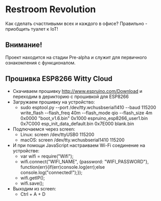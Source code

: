 # Restroom Revolution
Как сделать счастливыми всех и каждого в офисе? Правильно - приобщить туалет к IoT!

## Внимание!
Проект находится на стадии Pre-alpha и служит для первичного ознакомления с функционалом.

## Прошивка ESP8266 Witty Cloud
- Скачиваем прошивку http://www.espruino.com/Download и переходим в дерикторию с прошивкой для ESP8266
- Загружаем прошивку на устройство:
    - sudo esptool.py --port /dev/tty.wchusbserial1410 --baud 115200 \
    write_flash --flash_freq 40m --flash_mode qio --flash_size 4m \
    0x0000 "boot_v1.6.bin" 0x1000 espruino_esp8266_user1.bin \
    0x7C000 esp_init_data_default.bin 0x7E000 blank.bin
- Подлючаемся через screen:
    - Linux: screen /dev/ttyUSB0 115200
    - macOS: screen /dev/tty.wchusbserial1410 115200
- И при помощи JavaScript настраиваем Wi-Fi соединение на устройстве:
    - var wifi = require("Wifi");
    - wifi.connect("WIFI_NAME", {password: "WIFI_PASSWORD"}, function(err){if(err)console.log(err);else console.log("connected!");});
    - wifi.getIP();
    - wifi.save();
- Выходим из screen:
    - Ctrl + A + D
